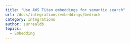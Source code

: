 ```yaml
---
title: "Use AWS Titan embeddings for semantic search"
url: /docs/integrations/embeddings/bedrock
category: Integrations
author: surrealdb
topics:
  - Embedding
---
```


